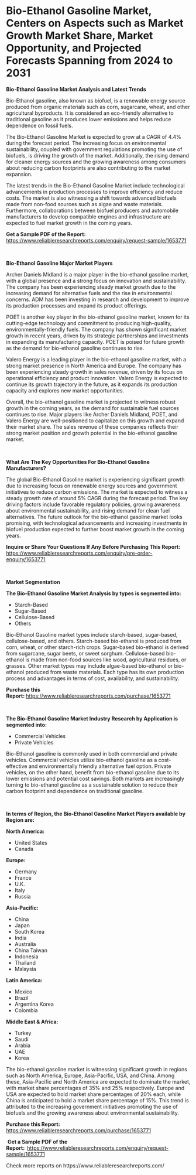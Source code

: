 <p><h1>Bio-Ethanol Gasoline Market, Centers on Aspects such as Market Growth Market Share, Market Opportunity, and Projected Forecasts Spanning from 2024 to 2031</h1></p><p><strong>Bio-Ethanol Gasoline Market Analysis and Latest Trends</strong></p>
<p><p>Bio-Ethanol gasoline, also known as biofuel, is a renewable energy source produced from organic materials such as corn, sugarcane, wheat, and other agricultural byproducts. It is considered an eco-friendly alternative to traditional gasoline as it produces lower emissions and helps reduce dependence on fossil fuels.</p><p>The Bio-Ethanol Gasoline Market is expected to grow at a CAGR of 4.4% during the forecast period. The increasing focus on environmental sustainability, coupled with government regulations promoting the use of biofuels, is driving the growth of the market. Additionally, the rising demand for cleaner energy sources and the growing awareness among consumers about reducing carbon footprints are also contributing to the market expansion.</p><p>The latest trends in the Bio-Ethanol Gasoline Market include technological advancements in production processes to improve efficiency and reduce costs. The market is also witnessing a shift towards advanced biofuels made from non-food sources such as algae and waste materials. Furthermore, collaborations between biofuel producers and automobile manufacturers to develop compatible engines and infrastructure are expected to fuel market growth in the coming years.</p></p>
<p><strong>Get a Sample PDF of the Report:&nbsp;</strong> <a href="https://www.reliableresearchreports.com/enquiry/request-sample/1653771">https://www.reliableresearchreports.com/enquiry/request-sample/1653771</a></p>
<p>&nbsp;</p>
<p><strong>Bio-Ethanol Gasoline Major Market Players</strong></p>
<p><p>Archer Daniels Midland is a major player in the bio-ethanol gasoline market, with a global presence and a strong focus on innovation and sustainability. The company has been experiencing steady market growth due to the increasing demand for alternative fuels and the rise in environmental concerns. ADM has been investing in research and development to improve its production processes and expand its product offerings.</p><p>POET is another key player in the bio-ethanol gasoline market, known for its cutting-edge technology and commitment to producing high-quality, environmentally-friendly fuels. The company has shown significant market growth in recent years, driven by its strategic partnerships and investments in expanding its manufacturing capacity. POET is poised for future growth as the demand for bio-ethanol gasoline continues to rise.</p><p>Valero Energy is a leading player in the bio-ethanol gasoline market, with a strong market presence in North America and Europe. The company has been experiencing steady growth in sales revenue, driven by its focus on operational efficiency and product innovation. Valero Energy is expected to continue its growth trajectory in the future, as it expands its production capacity and explores new market opportunities.</p><p>Overall, the bio-ethanol gasoline market is projected to witness robust growth in the coming years, as the demand for sustainable fuel sources continues to rise. Major players like Archer Daniels Midland, POET, and Valero Energy are well-positioned to capitalize on this growth and expand their market share. The sales revenue of these companies reflects their strong market position and growth potential in the bio-ethanol gasoline market.</p></p>
<p>&nbsp;</p>
<p><strong>What Are The Key Opportunities For Bio-Ethanol Gasoline Manufacturers?</strong></p>
<p><p>The global Bio-Ethanol Gasoline market is experiencing significant growth due to increasing focus on renewable energy sources and government initiatives to reduce carbon emissions. The market is expected to witness a steady growth rate of around 5% CAGR during the forecast period. The key driving factors include favorable regulatory policies, growing awareness about environmental sustainability, and rising demand for clean fuel alternatives. The future outlook for the bio-ethanol gasoline market looks promising, with technological advancements and increasing investments in biofuel production expected to further boost market growth in the coming years.</p></p>
<p><strong>Inquire or Share Your Questions If Any Before Purchasing This Report:</strong> <a href="https://www.reliableresearchreports.com/enquiry/pre-order-enquiry/1653771">https://www.reliableresearchreports.com/enquiry/pre-order-enquiry/1653771</a></p>
<p>&nbsp;</p>
<p><strong>Market Segmentation</strong></p>
<p><strong>The Bio-Ethanol Gasoline Market Analysis by types is segmented into:</strong></p>
<p><ul><li>Starch-Based</li><li>Sugar-Based</li><li>Cellulose-Based</li><li>Others</li></ul></p>
<p><p>Bio-Ethanol Gasoline market types include starch-based, sugar-based, cellulose-based, and others. Starch-based bio-ethanol is produced from corn, wheat, or other starch-rich crops. Sugar-based bio-ethanol is derived from sugarcane, sugar beets, or sweet sorghum. Cellulose-based bio-ethanol is made from non-food sources like wood, agricultural residues, or grasses. Other market types may include algae-based bio-ethanol or bio-ethanol produced from waste materials. Each type has its own production process and advantages in terms of cost, availability, and sustainability.</p></p>
<p><strong>Purchase this Report:&nbsp;</strong><a href="https://www.reliableresearchreports.com/purchase/1653771">https://www.reliableresearchreports.com/purchase/1653771</a></p>
<p>&nbsp;</p>
<p><strong>The Bio-Ethanol Gasoline Market Industry Research by Application is segmented into:</strong></p>
<p><ul><li>Commercial Vehicles</li><li>Private Vehicles</li></ul></p>
<p><p>Bio-Ethanol gasoline is commonly used in both commercial and private vehicles. Commercial vehicles utilize bio-ethanol gasoline as a cost-effective and environmentally friendly alternative fuel option. Private vehicles, on the other hand, benefit from bio-ethanol gasoline due to its lower emissions and potential cost savings. Both markets are increasingly turning to bio-ethanol gasoline as a sustainable solution to reduce their carbon footprint and dependence on traditional gasoline.</p></p>
<p>&nbsp;</p>
<p><strong>In terms of Region, the Bio-Ethanol Gasoline Market Players available by Region are:</strong></p>
<p>
    <p> <strong> North America: </strong>
        <ul>
            <li>United States</li>
            <li>Canada</li>
        </ul>
        </p> 
    <p> <strong> Europe: </strong>
        <ul>
            <li>Germany</li>
            <li>France</li>
            <li>U.K.</li>
            <li>Italy</li>
            <li>Russia</li>
        </ul>
        </p> 
    <p> <strong> Asia-Pacific: </strong>
        <ul>
            <li>China</li>
            <li>Japan</li>
            <li>South Korea</li>
            <li>India</li>
            <li>Australia</li>
            <li>China Taiwan</li>
            <li>Indonesia</li>
            <li>Thailand</li>
            <li>Malaysia</li>
        </ul>
        </p> 
    <p> <strong> Latin America: </strong>
        <ul>
            <li>Mexico</li>
            <li>Brazil</li>
            <li>Argentina Korea</li>
            <li>Colombia</li>
        </ul>
        </p> 
    <p> <strong> Middle East & Africa: </strong>
        <ul>
            <li>Turkey</li>
            <li>Saudi</li>
            <li>Arabia</li>
            <li>UAE</li>
            <li>Korea</li>
        </ul>
    </p>
    </p>
<p><p>The bio-ethanol gasoline market is witnessing significant growth in regions such as North America, Europe, Asia-Pacific, USA, and China. Among these, Asia-Pacific and North America are expected to dominate the market, with market share percentages of 35% and 25% respectively. Europe and USA are expected to hold market share percentages of 20% each, while China is anticipated to hold a market share percentage of 15%. This trend is attributed to the increasing government initiatives promoting the use of biofuels and the growing awareness about environmental sustainability.</p></p>
<p><strong>Purchase this Report: </strong><a href="https://www.reliableresearchreports.com/purchase/1653771">https://www.reliableresearchreports.com/purchase/1653771</a></p>
<p>&nbsp;<strong>Get a Sample PDF of the Report:&nbsp;&nbsp;</strong><a href="https://www.reliableresearchreports.com/enquiry/request-sample/1653771">https://www.reliableresearchreports.com/enquiry/request-sample/1653771</a></p>
<p><strong></strong></p>
<p>Check more reports on https://www.reliableresearchreports.com/</p>
